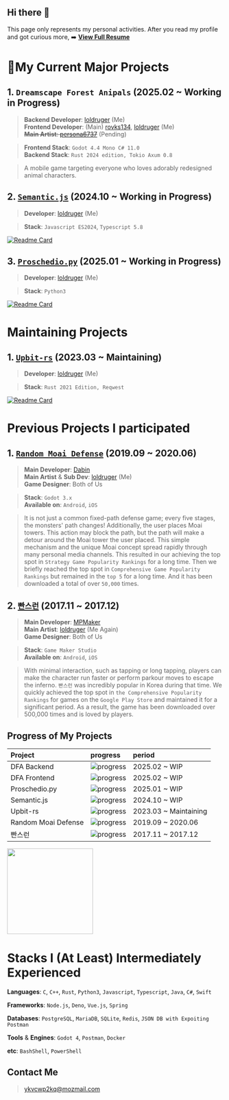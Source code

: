## Hi there 👋
This page only represents my personal activities. 
After you read my profile and got curious more, ➡️ **[View Full Resume](https://loldruger.github.io)**

# 🔭My Current Major Projects
## 1. `Dreamscape Forest Anipals` (2025.02 ~ Working in Progress)
> **Backend Developer**: [loldruger](https://github.com/loldruger) (Me)</br>
> **Frontend Developer**: (Main) [rovks134](https://github.com/rovks134), [loldruger](https://github.com/loldruger) (Me) </br>
> ~~**Main Artist**: [persona6737](https://github.com/Kim-Tae-yeon)~~ (Pending)

> **Frontend Stack**: `Godot 4.4 Mono C# 11.0`</br>
> **Backend Stack**: `Rust 2024 edition, Tokio Axum 0.8`

> A mobile game targeting everyone who loves adorably redesigned animal characters. 

## 2. [`Semantic.js`](https://github.com/loldruger/semantic.js) (2024.10 ~ Working in Progress) 
> **Developer**: [loldruger](https://github.com/loldruger) (Me)

> **Stack**: `Javascript ES2024`, `Typescript 5.8`

[![Readme Card](https://github-readme-stats.vercel.app/api/pin/?username=loldruger&repo=semantic.js)](https://github.com/loldruger/semantic.js)

## 3. [`Proschedio.py`](https://github.com/loldruger/proschedio) (2025.01 ~ Working in Progress)
> **Developer**: [loldruger](https://github.com/loldruger) (Me)

> **Stack**: `Python3`

[![Readme Card](https://github-readme-stats.vercel.app/api/pin/?username=loldruger&repo=proschedio)](https://github.com/loldruger/proschedio)

# Maintaining Projects
## 1. [`Upbit-rs`](https://github.com/loldruger/upbit-rs) (2023.03 ~ Maintaining)
> **Developer**: [loldruger](https://github.com/loldruger) (Me)

> **Stack**: `Rust 2021 Edition, Reqwest`

[![Readme Card](https://github-readme-stats.vercel.app/api/pin/?username=loldruger&repo=upbit-rs)](https://github.com/loldruger/upbit-rs)

# Previous Projects I participated
## 1. [`Random Moai Defense`](https://play.google.com/store/apps/details?id=com.davin.moai) (2019.09 ~ 2020.06)
> **Main Developer**: [Dabin](https://github.com/MyNameIsDabin)</br>
> **Main Artist** & **Sub Dev**: [loldruger](https://github.com/loldruger) (Me)</br>
> **Game Designer**: Both of Us

> **Stack**: `Godot 3.x`</br>
> **Available on**: `Android`, `iOS`

> It is not just a common fixed-path defense game; every five stages, the monsters' path changes! Additionally, the user places Moai towers. This action may block the path, but the path will make a detour around the Moai tower the user placed. This simple mechanism and the unique Moai concept spread rapidly through many personal media channels. This resulted in our achieving the top spot in `Strategy Game Popularity Rankings` for a long time. Then we briefly reached the top spot in `Comprehensive Game Popularity Rankings` but remained in the `top 5` for a long time. And it has been downloaded a total of over `50,000` times.

## 2. [`빤스런`](https://play.google.com/store/apps/details?id=com.mpmaker.onepark) (2017.11 ~ 2017.12)
> **Main Developer**: [MPMaker](https://play.google.com/store/apps/dev?id=7302400084345857961)</br>
> **Main Artist**: [loldruger](https://github.com/loldruger) (Me Again)</br>
> **Game Designer**: Both of Us

> **Stack**: `Game Maker Studio`</br>
> **Available on**: `Android`, `iOS`

> With minimal interaction, such as tapping or long tapping, players can make the character run faster or perform parkour moves to escape the inferno. `빤스런` was incredibly popular in Korea during that time. We quickly achieved the top spot in `the Comprehensive Popularity Rankings` for games on the `Google Play Store` and maintained it for a significant period. As a result, the game has been downloaded over 500,000 times and is loved by players.

## Progress of My Projects

|Project|progress| period |
|:--|:--|:-- |
|DFA Backend| ![progress](https://progress-bar.xyz/0/)| 2025.02 ~ WIP
|DFA Frontend| ![progress](https://progress-bar.xyz/20/)| 2025.02 ~ WIP
|Proschedio.py | ![progress](https://progress-bar.xyz/10/) | 2025.01 ~ WIP
|Semantic.js| ![progress](https://progress-bar.xyz/33/)| 2024.10 ~ WIP
|Upbit-rs|![progress](https://progress-bar.xyz/100?progress_color=33a0da)| 2023.03 ~ Maintaining
|Random Moai Defense | ![progress](https://progress-bar.xyz/100/) | 2019.09 ~ 2020.06
|빤스런 | ![progress](https://progress-bar.xyz/100/) | 2017.11 ~ 2017.12
<!--
<a href="https://github.com/loldruger/github-readme-stats">
  <img height=200 align="center" src="https://github-readme-stats.vercel.app/api?username=loldruger" />
</a>
-->
<a href="https://github.com/anuraghazra/convoychat">
  <img height=200 align="center" src="https://github-readme-stats.vercel.app/api/top-langs?username=loldruger&layout=compact&langs_count=8&card_width=440" />
</a>

# Stacks I (At Least) Intermediately Experienced 
**Languages**: `C`, `C++`, `Rust`, `Python3`, `Javascript`, `Typescript`, `Java`, `C#`, `Swift`

**Frameworks**: `Node.js`, `Deno`, `Vue.js`, `Spring`

**Databases**: `PostgreSQL`, `MariaDB`, `SQLite`, `Redis`, `JSON DB with Expoiting Postman`

**Tools** & **Engines**: `Godot 4`, `Postman`, `Docker`

**etc**: `BashShell`, `PowerShell`

## Contact Me
> ykvcwp2kq@mozmail.com

<!--
**loldruger/loldruger** is a ✨ _special_ ✨ repository because its `README.md` (this file) appears on your GitHub profile.

Here are some ideas to get you started:

- 🔭 I’m currently working on ...
- 🌱 I’m currently learning ...
- 👯 I’m looking to collaborate on ...
- 🤔 I’m looking for help with ...
- 💬 Ask me about ...
- 📫 How to reach me: ...
- 😄 Pronouns: ...
- ⚡ Fun fact: ...
-->
